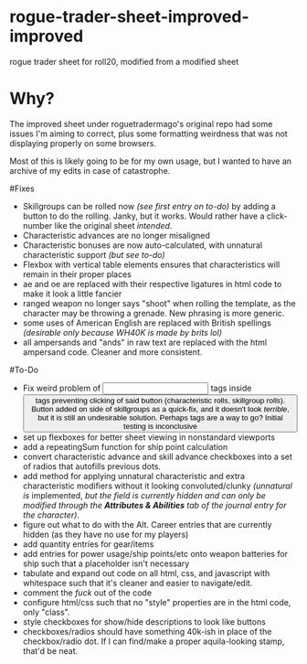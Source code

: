 # rogue-trader-sheet-improved-improved
rogue trader sheet for roll20, modified from a modified sheet

# Why?
The improved sheet under roguetradermago's original repo had some issues I'm aiming to correct, plus some formatting weirdness that was not displaying properly on some browsers.

Most of this is likely going to be for my own usage, but I wanted to have an archive of my edits in case of catastrophe.

#Fixes
- Skillgroups can be rolled now *(see first entry on to-do)* by adding a button to do the rolling. Janky, but it works. Would rather have a click-number like the original sheet *intended*.
- Characteristic advances are no longer misaligned
- Characteristic bonuses are now auto-calculated, with unnatural characteristic support *(but see to-do)*
- Flexbox with vertical table elements ensures that characteristics will remain in their proper places
- ae and oe are replaced with their respective ligatures in html code to make it look a little fancier
- ranged weapon no longer says "shoot" when rolling the template, as the character may be throwing a grenade. New phrasing is more generic.
- some uses of American English are replaced with British spellings *(desirable only because WH40K is made by brits lol)*
- all ampersands and "ands" in raw text are replaced with the html ampersand code. Cleaner and more consistent.


#To-Do
- Fix weird problem of <input> tags inside <button> tags preventing clicking of said button (characteristic rolls, skillgroup rolls). Button added on side of skillgroups as a quick-fix, and it doesn't look *terrible*, but it is still an undesirable solution. Perhaps <span> tags are a way to go? Initial testing is inconclusive
- set up flexboxes for better sheet viewing in nonstandard viewports
- add a repeatingSum function for ship point calculation
- convert characteristic advance and skill advance checkboxes into a set of radios that autofills previous dots.
- add method for applying unnatural characteristic and extra characteristic modifiers without it looking convoluted/clunky *(unnatural is* implemented, *but the field is currently hidden and can only be modified through the **Attributes & Abilities** tab of the journal entry for the character)*.
- figure out what to do with the Alt. Career entries that are currently hidden (as they have no use for my players)
- add quantity entries for gear/items
- add entries for power usage/ship points/etc onto weapon batteries for ship such that a placeholder isn't necessary
- tabulate and expand out code on all html, css, and javascript with whitespace such that it's cleaner and easier to navigate/edit.
- comment the *fuck* out of the code
- configure html/css such that no "style" properties are in the html code, only "class".
- style checkboxes for show/hide descriptions to look like buttons
- checkboxes/radios should have something 40k-ish in place of the checkbox/radio dot. If I can find/make a proper aquila-looking stamp, that'd be neat.
